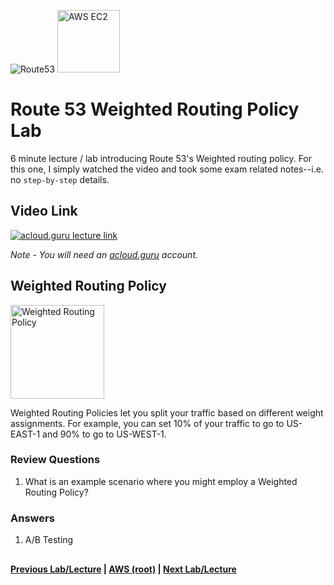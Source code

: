 ![Route53](https://i.imgur.com/vG67Qx0.png) <img src="https://i.imgur.com/9awJmtb.png" height="100" title="AWS EC2" />  


Route 53 Weighted Routing Policy Lab
======

6 minute lecture / lab introducing Route 53's Weighted routing policy. For this one, I simply watched the video 
and took some exam related notes--i.e. no `step-by-step` details.


## Video Link

[![acloud.guru lecture link](https://i.imgur.com/fB1JCZ0.png)](https://acloud.guru/course/aws-certified-solutions-architect-associate/learn/route53/4f63859f-df89-13fd-96d5-4850b5204cd2/watch)

*Note - You will need an [acloud.guru](acloud.guru) account.*


## Weighted Routing Policy

<img src="https://i.imgur.com/SXlgEEz.png" height="150" title="Weighted Routing Policy" /> 

Weighted Routing Policies let you split your traffic based on different weight assignments.  For example, you can
set 10% of your traffic to go to US-EAST-1 and 90% to go to US-WEST-1.


### Review Questions

1.  What is an example scenario where you might employ a Weighted Routing Policy?


### Answers

1.  A/B Testing


## 

**[Previous Lab/Lecture](route53-simple-routing-policy-lab.md) | [AWS (root)](../readme.adoc) | [Next Lab/Lecture](route53-latency-routing-policy-lab.md)**










